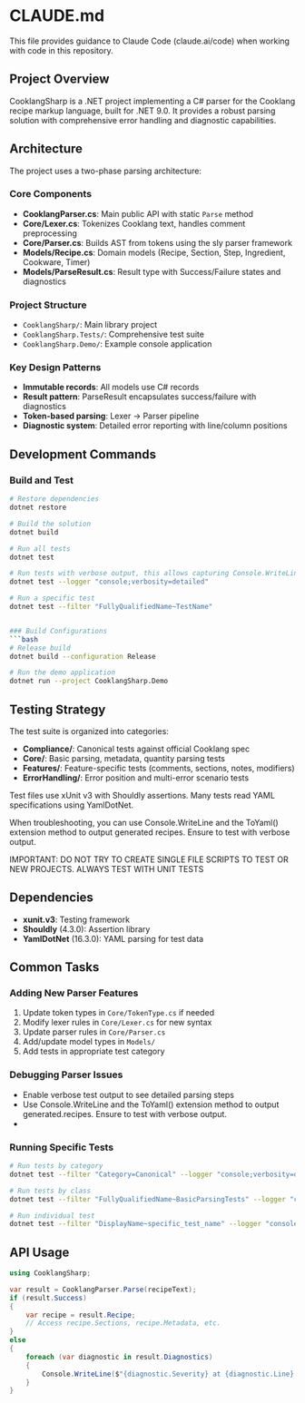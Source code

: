 # CLAUDE.md

This file provides guidance to Claude Code (claude.ai/code) when working with code in this repository.

## Project Overview

CooklangSharp is a .NET project implementing a C# parser for the Cooklang recipe markup language, built for .NET 9.0. It provides a robust parsing solution with comprehensive error handling and diagnostic capabilities.

## Architecture

The project uses a two-phase parsing architecture:

### Core Components
- **CooklangParser.cs**: Main public API with static `Parse` method
- **Core/Lexer.cs**: Tokenizes Cooklang text, handles comment preprocessing
- **Core/Parser.cs**: Builds AST from tokens using the sly parser framework
- **Models/Recipe.cs**: Domain models (Recipe, Section, Step, Ingredient, Cookware, Timer)
- **Models/ParseResult.cs**: Result type with Success/Failure states and diagnostics

### Project Structure
- `CooklangSharp/`: Main library project
- `CooklangSharp.Tests/`: Comprehensive test suite
- `CooklangSharp.Demo/`: Example console application

### Key Design Patterns
- **Immutable records**: All models use C# records
- **Result pattern**: ParseResult encapsulates success/failure with diagnostics
- **Token-based parsing**: Lexer → Parser pipeline
- **Diagnostic system**: Detailed error reporting with line/column positions

## Development Commands

### Build and Test
```bash
# Restore dependencies
dotnet restore

# Build the solution
dotnet build

# Run all tests
dotnet test

# Run tests with verbose output, this allows capturing Console.WriteLine statements
dotnet test --logger "console;verbosity=detailed"

# Run a specific test
dotnet test --filter "FullyQualifiedName~TestName"


### Build Configurations
```bash
# Release build
dotnet build --configuration Release

# Run the demo application
dotnet run --project CooklangSharp.Demo
```

## Testing Strategy

The test suite is organized into categories:
- **Compliance/**: Canonical tests against official Cooklang spec
- **Core/**: Basic parsing, metadata, quantity parsing tests
- **Features/**: Feature-specific tests (comments, sections, notes, modifiers)
- **ErrorHandling/**: Error position and multi-error scenario tests

Test files use xUnit v3 with Shouldly assertions. Many tests read YAML specifications using YamlDotNet.

When troubleshooting, you can use Console.WriteLine and the ToYaml() extension method to output generated
recipes. Ensure to test with verbose output.

IMPORTANT: DO NOT TRY TO CREATE SINGLE FILE SCRIPTS TO TEST OR NEW PROJECTS. ALWAYS TEST WITH UNIT TESTS

## Dependencies

- **xunit.v3**: Testing framework
- **Shouldly** (4.3.0): Assertion library
- **YamlDotNet** (16.3.0): YAML parsing for test data

## Common Tasks

### Adding New Parser Features
1. Update token types in `Core/TokenType.cs` if needed
2. Modify lexer rules in `Core/Lexer.cs` for new syntax
3. Update parser rules in `Core/Parser.cs`
4. Add/update model types in `Models/`
5. Add tests in appropriate test category

### Debugging Parser Issues
- Enable verbose test output to see detailed parsing steps
- Use Console.WriteLine and the ToYaml() extension method to output generated.recipes. Ensure to test with verbose output.
- 
### Running Specific Tests
```bash
# Run tests by category
dotnet test --filter "Category=Canonical" --logger "console;verbosity=detailed"

# Run tests by class
dotnet test --filter "FullyQualifiedName~BasicParsingTests" --logger "console;verbosity=detailed"

# Run individual test
dotnet test --filter "DisplayName~specific_test_name" --logger "console;verbosity=detailed"
```

## API Usage

```csharp
using CooklangSharp;

var result = CooklangParser.Parse(recipeText);
if (result.Success)
{
    var recipe = result.Recipe;
    // Access recipe.Sections, recipe.Metadata, etc.
}
else
{
    foreach (var diagnostic in result.Diagnostics)
    {
        Console.WriteLine($"{diagnostic.Severity} at {diagnostic.Line}:{diagnostic.Column}: {diagnostic.Message}");
    }
}
```